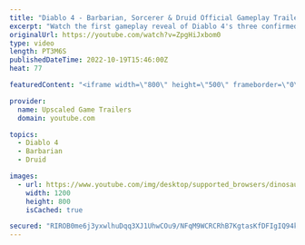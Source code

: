 ```yaml
---
title: "Diablo 4 - Barbarian, Sorcerer & Druid Official Gameplay Trailer [Upscaled 4K]"
excerpt: "Watch the first gameplay reveal of Diablo 4's three confirmed classes: The Barbarian, the Sorcerer, and the Druid. * Website: ..."
originalUrl: https://youtube.com/watch?v=ZpgHiJxbom0
type: video
length: PT3M6S
publishedDateTime: 2022-10-19T15:46:00Z
heat: 77

featuredContent: "<iframe width=\"800\" height=\"500\" frameborder=\"0\" src=\"https://www.youtube.com/embed/ZpgHiJxbom0\" allow=\"accelerometer; autoplay; encrypted-media; gyroscope; picture-in-picture\" allowfullscreen></iframe>"

provider:
  name: Upscaled Game Trailers
  domain: youtube.com

topics:
  - Diablo 4
  - Barbarian
  - Druid

images:
  - url: https://www.youtube.com/img/desktop/supported_browsers/dinosaur.png
    width: 1200
    height: 800
    isCached: true

secured: "RIROB0me6j3yxwlhuDqq3XJ1UhwCOu9/NFqM9WCRCRhB7KgtasKfDFIgIQ94k5W0KYwmU2p9uzj1yHMIO4+/+kQYkf2nkc1qtPcrFDKypLj3pw/EJk+raATtly5X4NVrDzZHQSW1TPHs94pASh2DRhuIKBEpLiADCDhFZMfR2O1LDfNvwRb5Y50wHpcmuZE2LXLuOgPEyEsSR5jw4azWRurbGrd2KcLSwYWIo08TYQHOveE/OvDmuC70ybHEUu2uf7XuETZHSc36FRic6UZAUDMGKi+DjrnbEhVo00TM1GVTqsE4QylRCfOM28SjFuMvngJp5EmjYJ6jajLcMXpNLExWSj3KZ9LfOMHN1bOO44sRGOz5pdf0VXh5XEIkIViy+KC7OlFH13Bg0ZC0P86zRg==;9Dno3C599VHSrqcd/ocMmg=="
---
```


